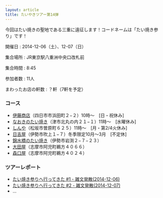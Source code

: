 ```yaml
---
layout: article
title: たいやきツアー第14弾
---
```


今回はたい焼きの聖地である三重に遠征します！コードネームは「たい焼き参り」です！

開催日
: 2014-12-06（土）、12-07（日）

集合場所
: JR東京駅八重洲中央口改札前

集合時間
: 8:45

参加者数
: 11人

まわったお店の軒数
: ？軒（7軒を予定）

### コース

  * [伊藤商店](http://tabelog.com/mie/A2402/A240201/24000223/)（四日市市浜田町２−２）10時〜　[日・祝休み]
  * [なおきのたい焼き](http://tabelog.com/mie/A2401/A240101/24007136/)（津市北丸の内２１−１）11時〜　[水曜休み]
  * [しんや](http://tabelog.com/mie/A2401/A240102/24001474/)（松坂市曽原町６２５）11時〜　[月・第2/4火休み]
  * [日吉屋](http://tabelog.com/mie/A2403/A240301/24007078/)（伊勢市吹上１−７）冬季限定10月〜3月　[不定休]
  * [錦水橋のたい焼き](http://tabelog.com/mie/A2403/A240301/24008084/)（伊勢市岩渕２−７−２３）
  * [大田屋](http://tabelog.com/mie/A2403/A240303/24007254/)（志摩市阿児町鵜方４０６６）
  * [森口屋](http://tabelog.com/mie/A2403/A240303/24007170/)（志摩市阿児町鵜方４０２４）

### ツアーレポート

  * [たい焼き参りへ行ってきた #1 - 雑文発散(2014-12-06)](http://suzuki.tdiary.net/20141206.html)
  * [たい焼き参りへ行ってきた #2 - 雑文発散(2014-12-07)](http://suzuki.tdiary.net/20141207.html)
  * ...
